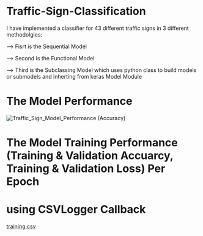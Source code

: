 # Traffic-Sign-Classification
I have implemented a classifier for 43 different traffic signs in 3 different methodolgies:

--> Fisrt is the Sequential Model

--> Second is the Functional Model

-->  Third is the Subclassing Model which uses python class to build models or submodels and inherting from keras Model Module

# The Model Performance

![Traffic_Sign_Model_Performance (Accuracy)](https://user-images.githubusercontent.com/31994329/131737202-0aeff291-7382-4e71-9325-b4b4d29db003.png)

# The Model Training Performance (Training & Validation Accuarcy, Training & Validation Loss) Per Epoch 
# using CSVLogger Callback

[training.csv](https://github.com/Ahmed-Fayed/Traffic-Sign-Classification/files/7094010/training.csv)
